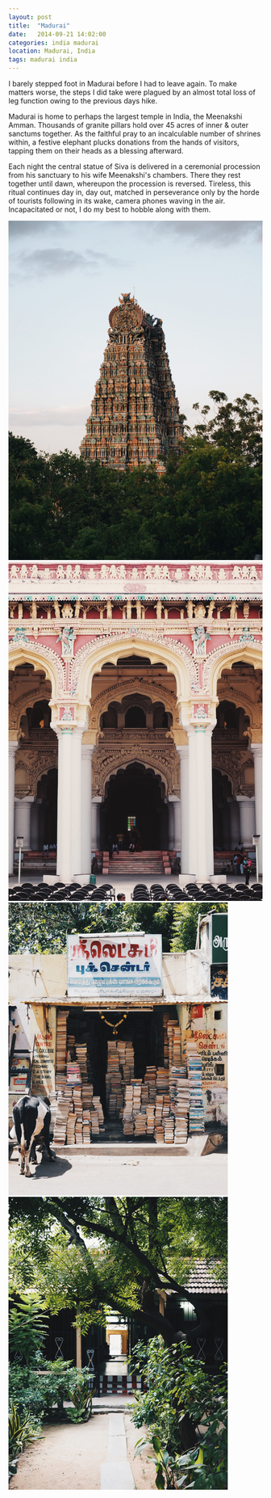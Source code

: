 ```yaml
---
layout: post
title:  "Madurai"
date:   2014-09-21 14:02:00
categories: india madurai
location: Madurai, India
tags: madurai india
---
```


I barely stepped foot in Madurai before I had to leave again. To make matters worse, the steps I did take were plagued by an almost total loss of leg function owing to the previous days hike.

Madurai is home to perhaps the largest temple in India, the Meenakshi Amman. Thousands of granite pillars hold over 45 acres of inner & outer sanctums together. As the faithful pray to an incalculable number of shrines within, a festive elephant plucks donations from the hands of visitors, tapping them on their heads as a blessing afterward.

Each night the central statue of Siva is delivered in a ceremonial procession from his sanctuary to his wife Meenakshi's chambers. There they rest together until dawn, whereupon the procession is reversed. Tireless, this ritual continues day in, day out, matched in perseverance only by the horde of tourists following in its wake, camera phones waving in the air. Incapacitated or not, I do my best to hobble along with them.

<div class="post-image">
	<a href="/photography/2014-09-21-madurai/1-full.jpg" target="_blank" title="The West Tower of the Meenakshi Amman temple stands tall above the city at sunset"><img src="/photography/2014-09-21-madurai/1.jpg" alt="The West Tower of the Meenakshi Amman temple stands tall above the city at sunset" /></a>
</div>

<div class="post-image">
	<a href="/photography/2014-09-21-madurai/2-full.jpg" target="_blank" title="The Thirumalai Nayak Palace, a 17th century palace designed by an Italian architect"><img src="/photography/2014-09-21-madurai/2.jpg" alt="The Thirumalai Nayak Palace, a 17th century palace designed by an Italian architect" /></a>
</div>

<div class="post-image post-image--split">
	<a href="/photography/2014-09-21-madurai/3-full.jpg" target="_blank" title="A familiar indian scene: Cattle rummaging for food in front of a bookstore on a dusty back street"><img src="/photography/2014-09-21-madurai/3.jpg" alt="A familiar indian scene: Cattle rummaging for food in front of a bookstore on a dusty back street" /></a>
	<a href="/photography/2014-09-21-madurai/4-full.jpg" target="_blank" title="The entrance to the Theosophical Society Madras Library, a place to seek some peace among the choked city streets"><img src="/photography/2014-09-21-madurai/4.jpg" alt="The entrance to the Theosophical Society Madras Library, a place to seek some peace among the choked city streets" /></a>
</div>
